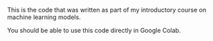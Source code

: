 This is the code that was written as part of my introductory course on machine learning models.

You should be able to use this code directly in Google Colab.
